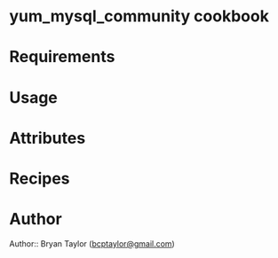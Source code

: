 # yum_mysql_community cookbook

# Requirements

# Usage

# Attributes

# Recipes

# Author

Author:: Bryan Taylor (<bcptaylor@gmail.com>)
